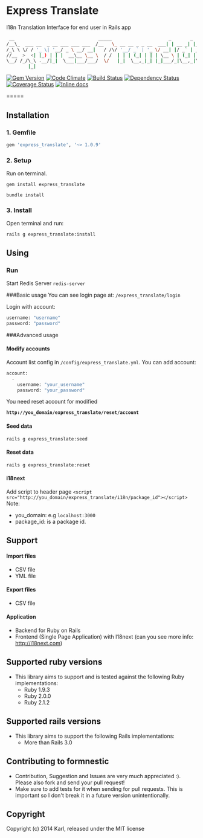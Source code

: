 Express Translate
=====
I18n Translation Interface for end user in Rails app

  ```bash
   __                               _____                     _       _       
  /__\_  ___ __  _ __ ___ ___ ___  /__   \_ __ __ _ _ __  ___| | __ _| |_ ___ 
 /_\ \ \/ / '_ \| '__/ _ \ __/ __|   / /\/ '__/ _` | '_ \/ __| |/ _` | __/ _ \
//__  >  <| |_) | | |  __\__ \__ \  / /  | | | (_| | | | \__ \ | (_| | |_  __/
\__/ /_/\_\ .__/|_|  \___|___/___/  \/   |_|  \__,_|_| |_|___/_|\__,_|\__\___|
          |_|                                                                 
  ``` 

[![Gem Version](https://badge.fury.io/rb/express_translate.svg)](http://badge.fury.io/rb/express_translate)
[![Code Climate](https://codeclimate.com/github/RubifyTechnology/express_translate.png)](https://codeclimate.com/github/RubifyTechnology/express_translate)
[![Build Status](https://travis-ci.org/RubifyTechnology/express_translate.svg?branch=master)](https://travis-ci.org/RubifyTechnology/express_translate)
[![Dependency Status](https://gemnasium.com/RubifyTechnology/express_translate.svg)](https://gemnasium.com/RubifyTechnology/express_translate)
[![Coverage Status](https://coveralls.io/repos/RubifyTechnology/express_translate/badge.png)](https://coveralls.io/r/RubifyTechnology/express_translate)
[![Inline docs](http://inch-ci.org/github/RubifyTechnology/express_translate.png?branch=master)](http://inch-ci.org/github/RubifyTechnology/express_translate)

=====

## Installation
### 1. Gemfile
```bash
gem 'express_translate', '~> 1.0.9'
```
 
### 2. Setup
Run on terminal.

```gem install express_translate```

```bundle install```

### 3. Install
Open terminal and run:

```rails g express_translate:install```

## Using
### Run
Start Redis Server
``redis-server``

###Basic usage
You can see login page at: ``/express_translate/login``

Login with account:
```bash
username: "username"
password: "password"
```

###Advanced usage
#### Modify accounts

Account list config in ``/config/express_translate.yml``.
You can add account:
```bash
account: 
  - 
    username: "your_username"
    password: "your_password"
```

You need reset account for modified

**``http://you_domain/express_translate/reset/account``**

#### Seed data

``rails g express_translate:seed``

#### Reset data
``rails g express_translate:reset``

#### i18next
Add script to header page
``<script src="http://you_domain/express_translate/i18n/package_id"></script>``
Note: 
* you_domain: e.g ``localhost:3000``
* package_id: is a package id.

## Support

#### Import files
* CSV file
* YML file

#### Export files
* CSV file

#### Application
* Backend for Ruby on Rails
* Frontend (Single Page Application) with I18next (can you see more info: http://i18next.com)

## Supported ruby versions
- This library aims to support and is tested against the following Ruby implementations:
 	* Ruby 1.9.3
  * Ruby 2.0.0
  * Ruby 2.1.2
  
## Supported rails versions
- This library aims to support the following Rails implementations:
 	* More than Rails 3.0
  
## Contributing to formnestic
 
- Contribution, Suggestion and Issues are very much appreciated :). Please also fork and send your pull request!
- Make sure to add tests for it when sending for pull requests. This is important so I don't break it in a future version unintentionally.

## Copyright

Copyright (c) 2014 Karl, released under the MIT license